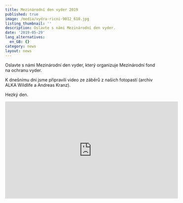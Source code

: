 ```yaml
---
title: Mezinárodní den vyder 2019
published: true
image: /media/vydra-ricni-9012_610.jpg
listing_thumbnail: ''
description: Oslavte s námi Mezinárodní den vyder.
date: '2019-05-29'
lang_alternatives:
  en_GB: {}
category: news
layout: news
---
```

Oslavte s námi Mezinárodní den vyder, který organizuje Mezinárodní fond na ochranu vyder.

K dnešnímu dni jsme připravili video ze záběrů z našich fotopastí (archiv ALKA Wildlife a Andreas Kranz).

Hezký den.


<iframe width="560" height="315" src="https://www.youtube.com/embed/Y70CuqM0vrE" frameborder="0" allowfullscreen=""></iframe>
